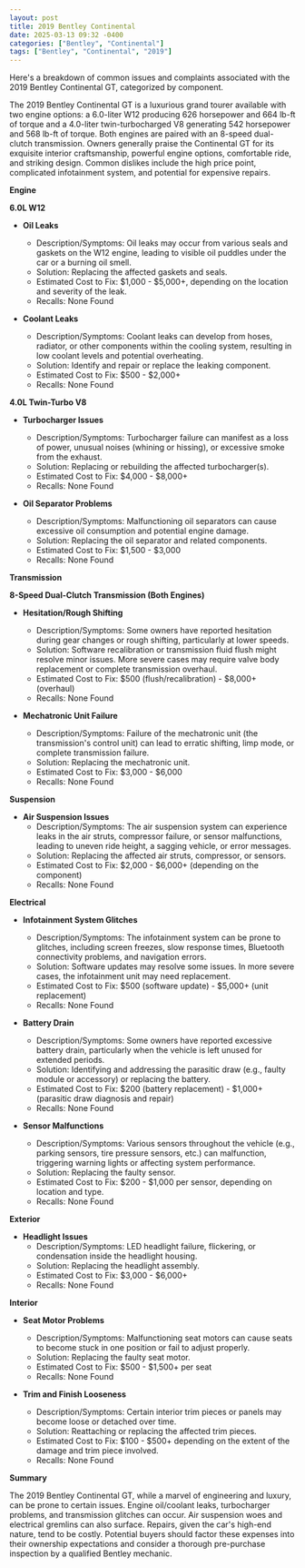 ```yaml
---
layout: post
title: 2019 Bentley Continental
date: 2025-03-13 09:32 -0400
categories: ["Bentley", "Continental"]
tags: ["Bentley", "Continental", "2019"]
---
```

Here's a breakdown of common issues and complaints associated with the 2019 Bentley Continental GT, categorized by component.

The 2019 Bentley Continental GT is a luxurious grand tourer available with two engine options: a 6.0-liter W12 producing 626 horsepower and 664 lb-ft of torque and a 4.0-liter twin-turbocharged V8 generating 542 horsepower and 568 lb-ft of torque. Both engines are paired with an 8-speed dual-clutch transmission. Owners generally praise the Continental GT for its exquisite interior craftsmanship, powerful engine options, comfortable ride, and striking design. Common dislikes include the high price point, complicated infotainment system, and potential for expensive repairs.

**Engine**

**6.0L W12**

*   **Oil Leaks**
    *   Description/Symptoms: Oil leaks may occur from various seals and gaskets on the W12 engine, leading to visible oil puddles under the car or a burning oil smell.
    *   Solution: Replacing the affected gaskets and seals.
    *   Estimated Cost to Fix: $1,000 - $5,000+, depending on the location and severity of the leak.
    *   Recalls: None Found

*   **Coolant Leaks**
    *   Description/Symptoms: Coolant leaks can develop from hoses, radiator, or other components within the cooling system, resulting in low coolant levels and potential overheating.
    *   Solution: Identify and repair or replace the leaking component.
    *   Estimated Cost to Fix: $500 - $2,000+
    *   Recalls: None Found

**4.0L Twin-Turbo V8**

*   **Turbocharger Issues**
    *   Description/Symptoms: Turbocharger failure can manifest as a loss of power, unusual noises (whining or hissing), or excessive smoke from the exhaust.
    *   Solution: Replacing or rebuilding the affected turbocharger(s).
    *   Estimated Cost to Fix: $4,000 - $8,000+
    *   Recalls: None Found

*   **Oil Separator Problems**
    *   Description/Symptoms: Malfunctioning oil separators can cause excessive oil consumption and potential engine damage.
    *   Solution: Replacing the oil separator and related components.
    *   Estimated Cost to Fix: $1,500 - $3,000
    *   Recalls: None Found

**Transmission**

**8-Speed Dual-Clutch Transmission (Both Engines)**

*   **Hesitation/Rough Shifting**
    *   Description/Symptoms: Some owners have reported hesitation during gear changes or rough shifting, particularly at lower speeds.
    *   Solution: Software recalibration or transmission fluid flush might resolve minor issues. More severe cases may require valve body replacement or complete transmission overhaul.
    *   Estimated Cost to Fix: $500 (flush/recalibration) - $8,000+ (overhaul)
    *   Recalls: None Found

*   **Mechatronic Unit Failure**
    *   Description/Symptoms: Failure of the mechatronic unit (the transmission's control unit) can lead to erratic shifting, limp mode, or complete transmission failure.
    *   Solution: Replacing the mechatronic unit.
    *   Estimated Cost to Fix: $3,000 - $6,000
    *   Recalls: None Found

**Suspension**

*   **Air Suspension Issues**
    *   Description/Symptoms: The air suspension system can experience leaks in the air struts, compressor failure, or sensor malfunctions, leading to uneven ride height, a sagging vehicle, or error messages.
    *   Solution: Replacing the affected air struts, compressor, or sensors.
    *   Estimated Cost to Fix: $2,000 - $6,000+ (depending on the component)
    *   Recalls: None Found

**Electrical**

*   **Infotainment System Glitches**
    *   Description/Symptoms: The infotainment system can be prone to glitches, including screen freezes, slow response times, Bluetooth connectivity problems, and navigation errors.
    *   Solution: Software updates may resolve some issues. In more severe cases, the infotainment unit may need replacement.
    *   Estimated Cost to Fix: $500 (software update) - $5,000+ (unit replacement)
    *   Recalls: None Found

*   **Battery Drain**
    *   Description/Symptoms: Some owners have reported excessive battery drain, particularly when the vehicle is left unused for extended periods.
    *   Solution: Identifying and addressing the parasitic draw (e.g., faulty module or accessory) or replacing the battery.
    *   Estimated Cost to Fix: $200 (battery replacement) - $1,000+ (parasitic draw diagnosis and repair)
    *   Recalls: None Found

*   **Sensor Malfunctions**
    *   Description/Symptoms: Various sensors throughout the vehicle (e.g., parking sensors, tire pressure sensors, etc.) can malfunction, triggering warning lights or affecting system performance.
    *   Solution: Replacing the faulty sensor.
    *   Estimated Cost to Fix: $200 - $1,000 per sensor, depending on location and type.
    *   Recalls: None Found

**Exterior**

*   **Headlight Issues**
    *   Description/Symptoms: LED headlight failure, flickering, or condensation inside the headlight housing.
    *   Solution: Replacing the headlight assembly.
    *   Estimated Cost to Fix: $3,000 - $6,000+
    *   Recalls: None Found

**Interior**

*   **Seat Motor Problems**
    *   Description/Symptoms: Malfunctioning seat motors can cause seats to become stuck in one position or fail to adjust properly.
    *   Solution: Replacing the faulty seat motor.
    *   Estimated Cost to Fix: $500 - $1,500+ per seat
    *   Recalls: None Found

*   **Trim and Finish Looseness**
    *   Description/Symptoms: Certain interior trim pieces or panels may become loose or detached over time.
    *   Solution: Reattaching or replacing the affected trim pieces.
    *   Estimated Cost to Fix: $100 - $500+ depending on the extent of the damage and trim piece involved.
    *   Recalls: None Found

**Summary**

The 2019 Bentley Continental GT, while a marvel of engineering and luxury, can be prone to certain issues. Engine oil/coolant leaks, turbocharger problems, and transmission glitches can occur. Air suspension woes and electrical gremlins can also surface. Repairs, given the car's high-end nature, tend to be costly. Potential buyers should factor these expenses into their ownership expectations and consider a thorough pre-purchase inspection by a qualified Bentley mechanic.

